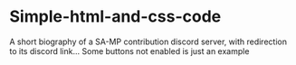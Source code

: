 # Simple-html-and-css-code
A short biography of a SA-MP contribution discord server, with redirection to its discord link... Some buttons not enabled is just an example
